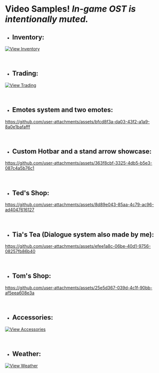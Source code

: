 # Video Samples! *In-game OST is intentionally muted.*

- ## Inventory:
[![View Inventory](https://img.youtube.com/vi/S_mbI0t7qZ0/0.jpg)](https://www.youtube.com/watch?v=S_mbI0t7qZ0)

<br>

- ## Trading:
[![View Trading](https://img.youtube.com/vi/z2LFRDvm0nw/0.jpg)](https://www.youtube.com/watch?v=z2LFRDvm0nw)

<br>

- ## Emotes system and two emotes:
https://github.com/user-attachments/assets/bfcd8f3a-da03-43f2-a1a9-8a0e1bafafff

<br>

- ## Custom Hotbar and a stand arrow showcase:

https://github.com/user-attachments/assets/363f8cbf-3325-4db5-b5e3-087c4a5b76c1

<br>

- ## Ted's Shop:
https://github.com/user-attachments/assets/8d89e043-85aa-4c79-ac96-ad4047616127

<br>

- ## Tia's Tea (Dialogue system also made by me):
https://github.com/user-attachments/assets/efee1a8c-06be-40d1-9756-08257fb86b40

<br>

- ## Tom's Shop:
https://github.com/user-attachments/assets/25e5d367-039d-4c1f-90bb-af5eea608e3a

<br>

- ## Accessories:
[![View Accessories](https://img.youtube.com/vi/4U2YwGduFM4/0.jpg)](https://www.youtube.com/watch?v=4U2YwGduFM4)

<br>

- ## Weather:
[![View Weather](https://img.youtube.com/vi/BWdieBFFqcs/0.jpg)](https://www.youtube.com/watch?v=BWdieBFFqcs)
